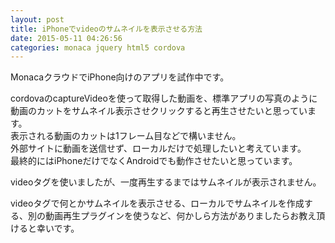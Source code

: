 ```yaml
---
layout: post
title: iPhoneでvideoのサムネイルを表示させる方法
date: 2015-05-11 04:26:56
categories: monaca jquery html5 cordova
---
```

<p>MonacaクラウドでiPhone向けのアプリを試作中です。</p>

<p>cordovaのcaptureVideoを使って取得した動画を、標準アプリの写真のように<br>
動画のカットをサムネイル表示させクリックすると再生させたいと思っています。<br>
表示される動画のカットは1フレーム目などで構いません。<br>
外部サイトに動画を送信せず、ローカルだけで処理したいと考えています。<br>
最終的にはiPhoneだけでなくAndroidでも動作させたいと思っています。</p>

<p>videoタグを使いましたが、一度再生するまではサムネイルが表示されません。</p>

<p>videoタグで何とかサムネイルを表示させる、ローカルでサムネイルを作成する、別の動画再生プラグインを使うなど、何かしら方法がありましたらお教え頂けると幸いです。</p>
